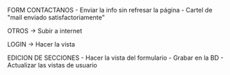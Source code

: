 FORM CONTACTANOS
    - Enviar la info sin refresar la página
	- Cartel de "mail enviado satisfactoriamente"

OTROS -> Subir a internet

LOGIN -> Hacer la vista

EDICION DE SECCIONES
	- Hacer la vista del formulario
	- Grabar en la BD
	- Actualizar las vistas de usuario
